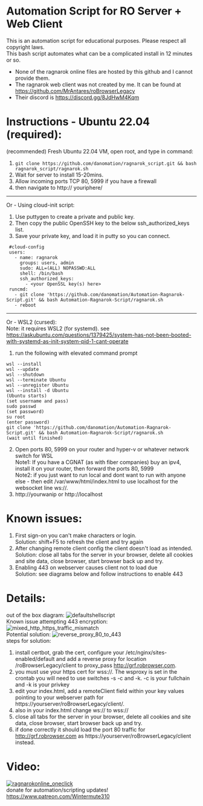 # Automation Script for RO Server + Web Client
This is an automation script for educational purposes. Please respect all copyright laws.  
This bash script automates what can be a complicated install in 12 minutes or so.  
* None of the ragnarok online files are hosted by this github and I cannot provide them.  
* The ragnarok web client was not created by me. It can be found at https://github.com/MrAntares/roBrowserLegacy  
* Their discord is https://discord.gg/8JdHwM4Kqm  

# Instructions - Ubuntu 22.04 (required):
(recommended) Fresh Ubuntu 22.04 VM, open root, and type in command:  
1. ```git clone https://github.com/danomation/ragnarok_script.git && bash ragnarok_script/ragnarok.sh  ```
2. Wait for server to install 15-20mins.
3. Allow incoming ports TCP 80, 5999 if you have a firewall 
4. then navigate to http:// youriphere/ 
---
Or - Using cloud-init script:  
1. Use puttygen to create a private and public key. 
2. Then copy the public OpenSSH key to the below ssh_authorized_keys list.
3. Save your private key, and load it in putty so you can connect.
```
 #cloud-config
 users:
   - name: ragnarok
     groups: users, admin
     sudo: ALL=(ALL) NOPASSWD:ALL
     shell: /bin/bash
     ssh_authorized_keys:
       - <your OpenSSL key(s) here>
 runcmd:
   - git clone 'https://github.com/danomation/Automation-Ragnarok-Script.git' && bash Automation-Ragnarok-Script/ragnarok.sh
   - reboot
```
---
Or - WSL2 (cursed):  
Note: it requires WSL2 (for systemd). see https://askubuntu.com/questions/1379425/system-has-not-been-booted-with-systemd-as-init-system-pid-1-cant-operate 
1. run the following with elevated command prompt
```
wsl --install
wsl --update
wsl --shutdown
wsl --terminate Ubuntu
wsl --unregister Ubuntu
wsl --install -d Ubuntu
(Ubuntu starts) 
(set username and pass) 
sudo passwd
(set password)
su root
(enter password)
git clone 'https://github.com/danomation/Automation-Ragnarok-Script.git' && bash Automation-Ragnarok-Script/ragnarok.sh
(wait until finished)
``` 
2. Open ports 80, 5999 on your router and hyper-v or whatever network switch for WSL  
Note1: If you have a CGNAT (as with fiber companies) buy an ipv4, install it on your router, then forward the ports 80, 5999  
Note2: if you just want to run local and dont want to run with anyone else - then edit /var/www/html/index.html to use localhost for the websocket line ws://. 
3. http://yourwanip or http://localhost

# Known issues:  
1. First sign-on you can't make characters or login.   
Solution: shift+F5 to refresh the client and try again   
2. After changing remote client config the client doesn't load as intended.  
Solution: close all tabs for the server in your browser, delete all cookies and site data, close browser, start browser back up and try.
3. Enabling 443 on webserver causes client not to load due  
Solution: see diagrams below and follow instructions to enable 443  

# Details: 
out of the box diagram: 
![defaultshellscript](https://github.com/danomation/Automation-Ragnarok-Script/assets/17872783/0505ce34-624f-459f-a2d5-615cf48a6425)  
Known issue attempting 443 encryption:
![mixed_http_https_traffic_mismatch](https://github.com/danomation/Automation-Ragnarok-Script/assets/17872783/108ca43f-2560-4702-95df-3ce7c4d04185)  
Potential solution: 
![reverse_proxy_80_to_443](https://github.com/danomation/Automation-Ragnarok-Script/assets/17872783/1efc1cac-f448-41d5-afd3-0dde521a8015)  
steps for solution:
1. install certbot, grab the cert, configure your /etc/nginx/sites-enabled/default and add a reverse proxy for location /roBrowserLegacy/client to proxy_pass http://grf.robrowser.com.
2. you must use your https cert for wss://. The wsproxy is set in the crontab you will need to use switches -s -c and -k. -c is your fullchain and -k is your privkey
3. edit your index.html, add a remoteClient field within your key values pointing to your webserver path for https://yourserver/roBrowserLegacy/client/.
4. also in your index.html change ws:// to wss://
5. close all tabs for the server in your browser, delete all cookies and site data, close browser, start browser back up and try.
6. if done correctly it should load the port 80 traffic for http://grf.robrowser.com as https://yourserver/roBrowserLegacy/client instead. 


# Video:  

[![ragnarokonline_oneclick](https://img.youtube.com/vi/HSR538rZhXM/0.jpg)](https://www.youtube.com/watch?v=HSR538rZhXM)  
donate for automation/scripting updates! https://www.patreon.com/Wintermute310  
